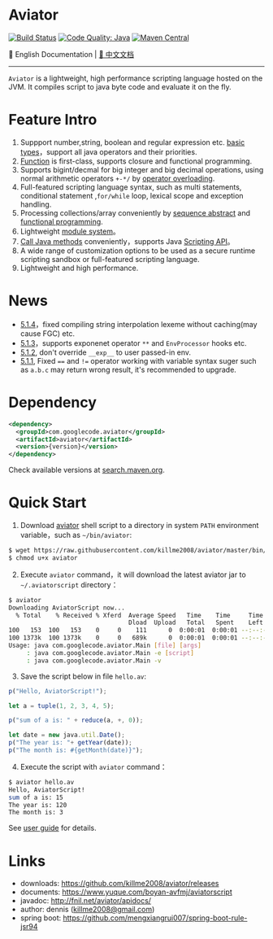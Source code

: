 # Aviator

[![Build Status](https://travis-ci.org/killme2008/aviator.svg?branch=master)](https://travis-ci.org/killme2008/aviator)
[![Code Quality: Java](https://img.shields.io/lgtm/grade/java/g/killme2008/aviator.svg?logo=lgtm&logoWidth=18)](https://lgtm.com/projects/g/killme2008/aviator/context:java)
[![Maven Central](https://img.shields.io/maven-central/v/com.googlecode.aviator/aviator.svg?label=maven%20central)](https://search.maven.org/search?q=g:com.googlecode.aviator%20AND%20aviator)

📖 English Documentation | [📖 中文文档](README.md)

----------------------------------------

`Aviator` is a lightweight, high performance scripting language hosted on the JVM.
It compiles script to java byte code and evaluate it on the fly.

# Feature Intro

1. Suppport number,string, boolean and regular expression etc. [basic types](https://www.yuque.com/boyan-avfmj/aviatorscript/lvabnw?translate=en)，support all java operators and their priorities.
2. [Function](https://www.yuque.com/boyan-avfmj/aviatorscript/gl2p0q?translate=en) is first-class, supports closure and functional programming.
2. Supports bigint/decmal for big integer and big decimal operations, using normal arithmetic operators `+-*/` by [operator overloading](https://www.yuque.com/boyan-avfmj/aviatorscript/ydllav?translate=en#5hq4k).
3. Full-featured scripting language syntax, such as multi statements, conditional statement ,`for/while` loop, lexical scope and exception handling.
4. Processing collections/array conveniently by [sequence abstract](https://www.yuque.com/boyan-avfmj/aviatorscript/yc4l93?translate=en) and [functional programming](https://www.yuque.com/boyan-avfmj/aviatorscript/ksghfc?translate=en).
5. Lightweight [module system](https://www.yuque.com/boyan-avfmj/aviatorscript/rqra81?translate=en)。
6. [Call Java methods](https://www.yuque.com/boyan-avfmj/aviatorscript/xbdgg2?translate=en) conveniently，supports Java [Scripting API](https://www.yuque.com/boyan-avfmj/aviatorscript/bds23b?translate=en)。
7. A wide range of customization options to be used as a secure runtime scripting sandbox or full-featured scripting language.
8. Lightweight and high performance.

# News
* [5.1.4](https://github.com/killme2008/aviator/releases/tag/aviator-5.1.4)，fixed compiling string interpolation lexeme without caching(may cause FGC) etc.
* [5.1.3](https://github.com/killme2008/aviator/releases/tag/aviator-5.1.3)，supports exponenet operator `**` and `EnvProcessor` hooks etc.
* [5.1.2](https://github.com/killme2008/aviator/releases/tag/aviator-5.1.2), don't override  `__exp__`  to user passed-in env.
* [5.1.1](https://github.com/killme2008/aviator/releases/tag/aviator-5.1.1), Fixed `==` and  `!=`  operator working with variable syntax suger such as  `a.b.c`  may return wrong result, it's recommended to upgrade.

# Dependency

```xml
<dependency>
  <groupId>com.googlecode.aviator</groupId>
  <artifactId>aviator</artifactId>
  <version>{version}</version>
</dependency>
```

Check available versions at [search.maven.org](https://search.maven.org/search?q=g:com.googlecode.aviator%20AND%20a:aviator&core=gav).

# Quick Start

1. Download [aviator](https://raw.githubusercontent.com/killme2008/aviator/master/bin/aviator)  shell script to a directory in system `PATH` environment variable，such as  `~/bin/aviator`:

```sh
$ wget https://raw.githubusercontent.com/killme2008/aviator/master/bin/aviator
$ chmod u+x aviator
```

2. Execute  `aviator`   command，it will download the latest aviator jar to  `~/.aviatorscript`  directory：

```sh
$ aviator
Downloading AviatorScript now...
  % Total    % Received % Xferd  Average Speed   Time    Time     Time  Current
                                 Dload  Upload   Total   Spent    Left  Speed
100   153  100   153    0     0    111      0  0:00:01  0:00:01 --:--:--   111
100 1373k  100 1373k    0     0   689k      0  0:00:01  0:00:01 --:--:--  689k
Usage: java com.googlecode.aviator.Main [file] [args]
     : java com.googlecode.aviator.Main -e [script]
     : java com.googlecode.aviator.Main -v
```

3. Save the script below in file `hello.av`:

```js
p("Hello, AviatorScript!");

let a = tuple(1, 2, 3, 4, 5);

p("sum of a is: " + reduce(a, +, 0));

let date = new java.util.Date();
p("The year is: "+ getYear(date));
p("The month is: #{getMonth(date)}");
```

4. Execute the script with `aviator`  command：

```sh
$ aviator hello.av
Hello, AviatorScript!
sum of a is: 15
The year is: 120
The month is: 3
```

See [user guide](https://www.yuque.com/boyan-avfmj/aviatorscript/cpow90?translate=en) for details.


# Links

* downloads: <https://github.com/killme2008/aviator/releases>
* documents: <https://www.yuque.com/boyan-avfmj/aviatorscript>
* javadoc: <http://fnil.net/aviator/apidocs/>
* author:  dennis (killme2008@gmail.com)
* spring boot: <https://github.com/mengxiangrui007/spring-boot-rule-jsr94>
